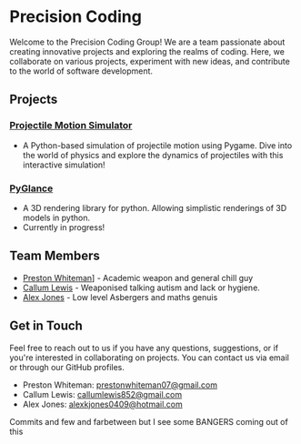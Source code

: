 # Precision Coding

Welcome to the Precision Coding Group! We are a team passionate about creating innovative projects and exploring the realms of coding. Here, we collaborate on various projects, experiment with new ideas, and contribute to the world of software development.

## Projects

### [Projectile Motion Simulator](https://github.com/Quantum-Dev-Group/Projectile-Motion-Sim)
- A Python-based simulation of projectile motion using Pygame. Dive into the world of physics and explore the dynamics of projectiles with this interactive simulation!

### [PyGlance](https://github.com/Precision-Coding/PyGlance)  
- A 3D rendering library for python. Allowing simplistic renderings of 3D models in python.
- Currently in progress!
## Team Members
- [Preston Whiteman](https://github.com/pestopasta74)] - Academic weapon and general chill guy
- [Callum Lewis](https://github.com/CallumLewisGH) - Weaponised talking autism and lack or hygiene.
- [Alex Jones](https://github.com/therealjone) - Low level Asbergers and maths genuis

## Get in Touch
Feel free to reach out to us if you have any questions, suggestions, or if you're interested in collaborating on projects. You can contact us via email or through our GitHub profiles.

- Preston Whiteman: prestonwhiteman07@gmail.com
- Callum Lewis: callumlewis852@gmail.com
- Alex Jones: alexkjones0409@hotmail.com

Commits and few and farbetween but I see some BANGERS coming out of this  
